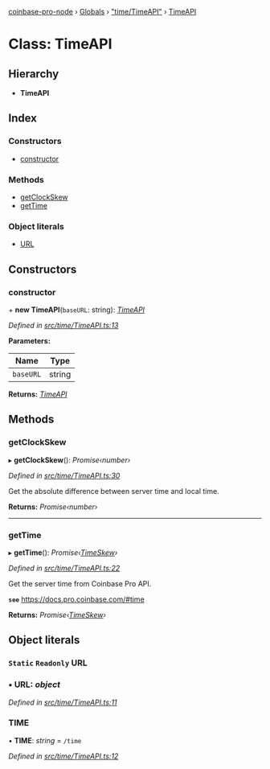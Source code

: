 [coinbase-pro-node](../README.md) › [Globals](../globals.md) › ["time/TimeAPI"](../modules/_time_timeapi_.md) › [TimeAPI](_time_timeapi_.timeapi.md)

# Class: TimeAPI

## Hierarchy

- **TimeAPI**

## Index

### Constructors

- [constructor](_time_timeapi_.timeapi.md#constructor)

### Methods

- [getClockSkew](_time_timeapi_.timeapi.md#getclockskew)
- [getTime](_time_timeapi_.timeapi.md#gettime)

### Object literals

- [URL](_time_timeapi_.timeapi.md#static-readonly-url)

## Constructors

### constructor

\+ **new TimeAPI**(`baseURL`: string): _[TimeAPI](_time_timeapi_.timeapi.md)_

_Defined in [src/time/TimeAPI.ts:13](https://github.com/bennyn/coinbase-pro-node/blob/ea7299d/src/time/TimeAPI.ts#L13)_

**Parameters:**

| Name      | Type   |
| --------- | ------ |
| `baseURL` | string |

**Returns:** _[TimeAPI](_time_timeapi_.timeapi.md)_

## Methods

### getClockSkew

▸ **getClockSkew**(): _Promise‹number›_

_Defined in [src/time/TimeAPI.ts:30](https://github.com/bennyn/coinbase-pro-node/blob/ea7299d/src/time/TimeAPI.ts#L30)_

Get the absolute difference between server time and local time.

**Returns:** _Promise‹number›_

---

### getTime

▸ **getTime**(): _Promise‹[TimeSkew](../interfaces/_time_timeapi_.timeskew.md)›_

_Defined in [src/time/TimeAPI.ts:22](https://github.com/bennyn/coinbase-pro-node/blob/ea7299d/src/time/TimeAPI.ts#L22)_

Get the server time from Coinbase Pro API.

**`see`** https://docs.pro.coinbase.com/#time

**Returns:** _Promise‹[TimeSkew](../interfaces/_time_timeapi_.timeskew.md)›_

## Object literals

### `Static` `Readonly` URL

### ▪ **URL**: _object_

_Defined in [src/time/TimeAPI.ts:11](https://github.com/bennyn/coinbase-pro-node/blob/ea7299d/src/time/TimeAPI.ts#L11)_

### TIME

• **TIME**: _string_ = `/time`

_Defined in [src/time/TimeAPI.ts:12](https://github.com/bennyn/coinbase-pro-node/blob/ea7299d/src/time/TimeAPI.ts#L12)_
